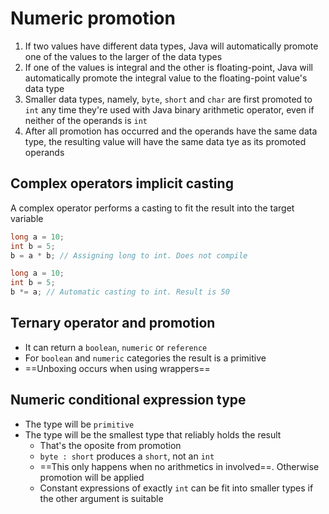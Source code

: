 # Numeric promotion

1. If two values have different data types, Java will automatically promote one of the values to the larger of the data types
2. If one of the values is integral and the other is floating-point, Java will automatically promote the integral value to the floating-point value's data type
3. Smaller data types, namely, `byte`, `short`  and `char` are first promoted to `int` any time they're used with Java binary arithmetic operator, even if neither of the operands is `int`
4. After all promotion has occurred and the operands have the same data type, the resulting value will have the same data tye as its promoted operands

## Complex operators implicit casting

A complex operator performs a casting to fit the result into the target variable

``` java
long a = 10;
int b = 5;
b = a * b; // Assigning long to int. Does not compile

long a = 10;
int b = 5;
b *= a; // Automatic casting to int. Result is 50
```

## Ternary operator and promotion

- It can return a `boolean`, `numeric` or `reference`
- For `boolean` and `numeric` categories the result is a primitive
- ==Unboxing occurs when using wrappers==

## Numeric conditional expression type

- The type will be `primitive`
- The type will be the smallest type that reliably holds the result
  - That's the oposite from promotion
  - `byte : short` produces a `short`, not an `int`
  - ==This only happens when no arithmetics in involved==. Otherwise promotion will be applied
  - Constant expressions of exactly `int` can be fit into smaller types if the other argument is suitable
